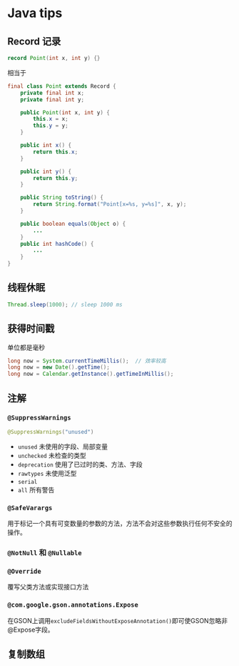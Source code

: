 # Java tips

## Record 记录

```java
record Point(int x, int y) {}
```

相当于

```java
final class Point extends Record {
    private final int x;
    private final int y;

    public Point(int x, int y) {
        this.x = x;
        this.y = y;
    }

    public int x() {
        return this.x;
    }

    public int y() {
        return this.y;
    }

    public String toString() {
        return String.format("Point[x=%s, y=%s]", x, y);
    }

    public boolean equals(Object o) {
        ...
    }
    public int hashCode() {
        ...
    }
}
```

## 线程休眠

```java
Thread.sleep(1000);	// sleep 1000 ms
```

## 获得时间戳

单位都是毫秒

```java
long now = System.currentTimeMillis();	// 效率较高
long now = new Date().getTime();
long now = Calendar.getInstance().getTimeInMillis();
```

## 注解

### `@SuppressWarnings`

```java
@SuppressWarnings("unused")
```

-   `unused` 未使用的字段、局部变量
-   `unchecked` 未检查的类型
-   `deprecation` 使用了已过时的类、方法、字段
-   `rawtypes` 未使用泛型
-   `serial`
-   `all` 所有警告

### `@SafeVarargs`

用于标记一个具有可变数量的参数的方法，方法不会对这些参数执行任何不安全的操作。

### `@NotNull` 和 `@Nullable`

### `@Override`

覆写父类方法或实现接口方法

### `@com.google.gson.annotations.Expose`

在GSON上调用`excludeFieldsWithoutExposeAnnotation()`即可使GSON忽略非@Expose字段。

## 复制数组

```java
```
